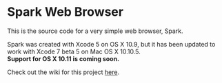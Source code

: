 # Spark Web Browser
This is the source code for a very simple web browser, Spark.

Spark was created with Xcode 5 on OS X 10.9, but it has been updated to work with Xcode 7 beta 5 on Mac OS X 10.10.5.<br />
<b>Support for OS X 10.11 is coming soon.</b>

Check out the wiki for this project <a href="http://www.github.com/insleep/spark-web-browser/wiki">here</a>.

